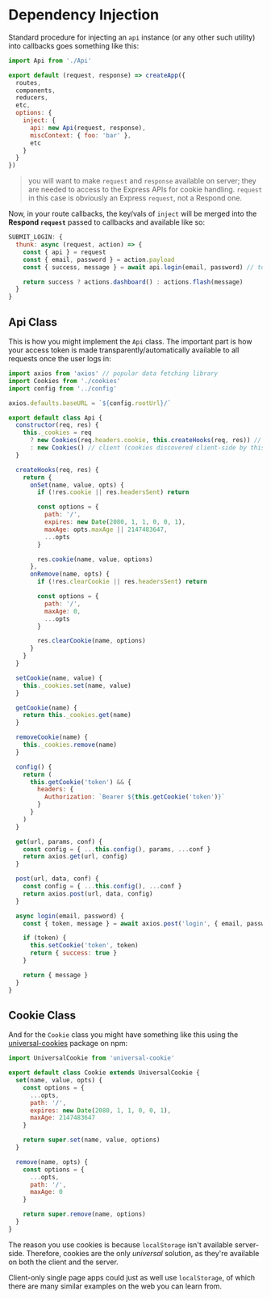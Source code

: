 # Dependency Injection


Standard procedure for injecting an `api` instance (or any other such utility) into callbacks goes something like this:

```js
import Api from './Api'

export default (request, response) => createApp({
  routes,
  components,
  reducers,
  etc,
  options: {
    inject: {
      api: new Api(request, response),
      miscContext: { foo: 'bar' },
      etc
    }
  }
})
```

> you will want to make `request` and `response` available on server; they are needed to access to the Express APIs for cookie handling. `request` in this case is obviously an Express `request`, not a Respond one.

Now, in your route callbacks, the key/vals of `inject` will be merged into the **Respond `request`** passed to callbacks and available like so:

```js
SUBMIT_LOGIN: {
  thunk: async (request, action) => {
    const { api } = request
    const { email, password } = action.payload
    const { success, message } = await api.login(email, password) // token received

    return success ? actions.dashboard() : actions.flash(message)
  }
}
```


## Api Class

This is how you might implement the `Api` class. The important part is how your access token is made transparently/automatically available to all requests once the user logs in:


```js
import axios from 'axios' // popular data fetching library
import Cookies from './cookies'
import config from '../config'

axios.defaults.baseURL = `${config.rootUrl}/`

export default class Api {
  constructor(req, res) {
    this._cookies = req
      ? new Cookies(req.headers.cookie, this.createHooks(req, res)) // server
      : new Cookies() // client (cookies discovered client-side by this class)
  }

  createHooks(req, res) {
    return {
      onSet(name, value, opts) {
        if (!res.cookie || res.headersSent) return

        const options = {
          path: '/',
          expires: new Date(2080, 1, 1, 0, 0, 1),
          maxAge: opts.maxAge || 2147483647,
          ...opts
        }

        res.cookie(name, value, options)
      },
      onRemove(name, opts) {
        if (!res.clearCookie || res.headersSent) return

        const options = {
          path: '/',
          maxAge: 0,
          ...opts
        }

        res.clearCookie(name, options)
      }
    }
  }

  setCookie(name, value) {
    this._cookies.set(name, value)
  }

  getCookie(name) {
    return this._cookies.get(name)
  }

  removeCookie(name) {
    this._cookies.remove(name)
  }

  config() {
    return (
      this.getCookie('token') && {
        headers: {
          Authorization: `Bearer ${this.getCookie('token')}`
        }
      }
    )
  }

  get(url, params, conf) {
    const config = { ...this.config(), params, ...conf }
    return axios.get(url, config)
  }

  post(url, data, conf) {
    const config = { ...this.config(), ...conf }
    return axios.post(url, data, config)
  }

  async login(email, password) {
    const { token, message } = await axios.post('login', { email, password })

    if (token) {
      this.setCookie('token', token)
      return { success: true }
    }

    return { message }
  }
}
```


## Cookie Class

And for the `Cookie` class you might have something like this using the [universal-cookies](https://www.npmjs.com/package/universal-cookie) package on npm:

```js
import UniversalCookie from 'universal-cookie'

export default class Cookie extends UniversalCookie {
  set(name, value, opts) {
    const options = {
      ...opts,
      path: '/',
      expires: new Date(2080, 1, 1, 0, 0, 1),
      maxAge: 2147483647
    }

    return super.set(name, value, options)
  }

  remove(name, opts) {
    const options = {
      ...opts,
      path: '/',
      maxAge: 0
    }

    return super.remove(name, options)
  }
}
```

The reason you use cookies is because `localStorage` isn't available server-side. Therefore, cookies are the only *universal* solution, as they're available on both the client and the server. 

Client-only single page apps could just as well use `localStorage`, of which there are many similar examples on the web you can learn from.